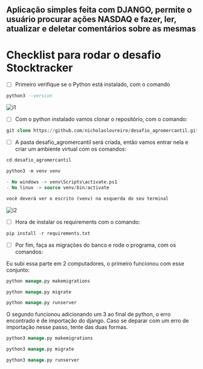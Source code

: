 ## Aplicação simples feita com DJANGO, permite o usuário procurar ações NASDAQ e fazer, ler, atualizar e deletar comentários sobre as mesmas ##

# Checklist para rodar o desafio Stocktracker

- [ ]  Primeiro verifique se o Python está instalado, com o comando

```sql
python3 --version
```
![i1](https://github.com/nicholasloureiro/desafio_agromercantil/assets/105894972/eca95ef2-4101-49ad-bdbd-0e92eb3be42e)



- [ ]  Com o python instalado vamos clonar o repositório, com o comando:

```sql
git clone https://github.com/nicholasloureiro/desafio_agromercantil.git
```

- [ ]  A pasta desafio_agromercantil será criada, então vamos entrar nela e criar um ambiente virtual com os comandos:

```sql
cd desafio_agromercantil

python3 -m venv venv

- No windows -> venv\Scripts\activate.ps1
- No linux -> source venv/bin/activate

você deverá ver o escrito (venv) na esquerda do seu terminal
```

![i2](https://github.com/nicholasloureiro/desafio_agromercantil/assets/105894972/b972d56c-b863-43aa-b4c6-61608c2299a6)


- [ ]  Hora de instalar os requirements com o comando:

```sql
pip install -r requirements.txt
```

- [ ]  Por fim,  faça as migrações do banco e rode o programa, com os comandos:

Eu subi essa parte em 2 computadores, o primeiro funcionou com esse conjunto:

```sql
python manage.py makemigrations

python manage.py migrate

python manage.py runserver
```

O segundo funcionou adicionando um 3 ao final de python, o erro encontrado é de importação do django. Caso se deparar com um erro de importação nesse passo, tente das duas formas.

```sql
python3 manage.py makemigrations

python3 manage.py migrate

python3 manage.py runserver
```
